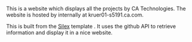 This is a website which displays all the projects by CA Technologies. The website is hosted by internally at kruer01-s5191.ca.com.

This is built from the [Silex](http://www.silex.me) template .
It uses the github API to retrieve information and display it in a nice website.
